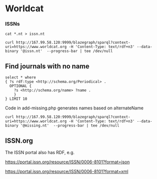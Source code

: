 # Worldcat

### ISSNs


```
cat *.nt > issn.nt
```

```
curl http://167.99.58.120:9999/blazegraph/sparql?context-uri=https://www.worldcat.org -H 'Content-Type: text/rdf+n3' --data-binary '@issn.nt'  --progress-bar | tee /dev/null
```


## Find journals with no name

```
select * where 
{ ?s rdf:type <http://schema.org/Periodical> .
  OPTIONAL {
    ?s <http://schema.org/name> ?name .
    }
} LIMIT 10
```

Code in add-missing.php generates names based on alternateName

```
curl http://167.99.58.120:9999/blazegraph/sparql?context-uri=https://www.worldcat.org -H 'Content-Type: text/rdf+n3' --data-binary '@missing.nt'  --progress-bar | tee /dev/null

```


## ISSN.org

The ISSN portal also has RDF, e.g.

https://portal.issn.org/resource/ISSN/0006-8101?format=json

https://portal.issn.org/resource/ISSN/0006-8101?format=xml

